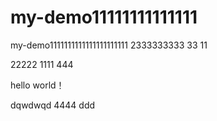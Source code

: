 # my-demo11111111111111
my-demo1111111111111111111111
2333333333
33
11

22222
1111
444

hello world！

dqwdwqd
4444
ddd
